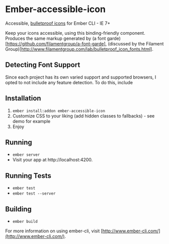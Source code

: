 # Ember-accessible-icon

Accessible, [bulletproof icons](http://www.filamentgroup.com/lab/bulletproof_icon_fonts.html) for Ember CLI - IE 7+

Keep your icons accessible, using this binding-friendly component.  Produces the same markup generated by (a font garde)[https://github.com/filamentgroup/a-font-garde], (discussed by the Filament Group)[http://www.filamentgroup.com/lab/bulletproof_icon_fonts.html].

## Detecting Font Support

Since each project has its own varied support and supported browsers, I opted to not include any feature detection.  To do this, include 

## Installation

1. `ember install:addon ember-accessible-icon`
2. Customize CSS to your liking (add hidden classes to fallbacks) - see demo for example
3. Enjoy

## Running

* `ember server`
* Visit your app at http://localhost:4200.

## Running Tests

* `ember test`
* `ember test --server`

## Building

* `ember build`

For more information on using ember-cli, visit [http://www.ember-cli.com/](http://www.ember-cli.com/).
